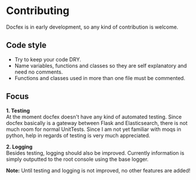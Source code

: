 # Contributing
Docfex is in early development, so any kind of contribution is welcome.

## Code style
* Try to keep your code DRY.
* Name variables, functions and classes so they are self explanatory and need no comments.
* Functions and classes used in more than one file must be commented.


## Focus
**1. Testing**</br>
At the moment docfex doesn't have any kind of automated testing.
Since docfex basically is a gateway between Flask and Elasticsearch, there is not much room for normal UnitTests. Since I am not yet familiar with moqs in python, help in regards of testing is very much appreciated.

**2. Logging**</br>
Besides testing, logging should also be improved. 
Currently information is simply outputted to the root console using the base logger.


**Note:** Until testing and logging is not improved, no other features are added!



